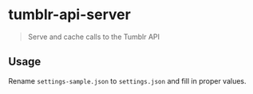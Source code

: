 # tumblr-api-server

> Serve and cache calls to the Tumblr API

## Usage

Rename `settings-sample.json` to `settings.json` and fill in proper values.
